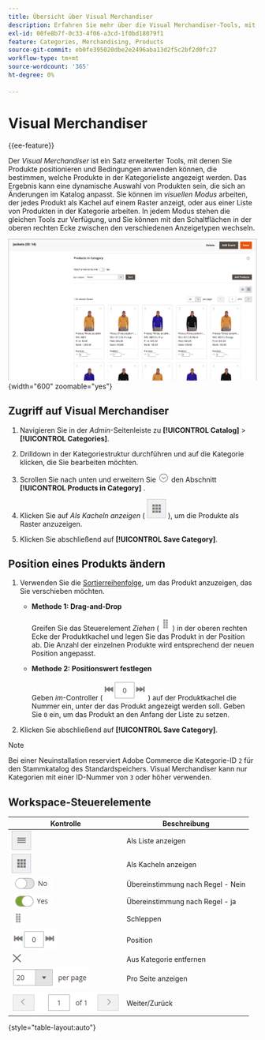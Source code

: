 ```yaml
---
title: Übersicht über Visual Merchandiser
description: Erfahren Sie mehr über die Visual Merchandiser-Tools, mit denen Sie Produkte positionieren und bestimmen können, welche Produkte in der Kategorieliste angezeigt werden.
exl-id: 00fe8b7f-0c33-4f06-a3cd-1f0bd18079f1
feature: Categories, Merchandising, Products
source-git-commit: eb0fe395020dbe2e2496aba13d2f5c2bf2d0fc27
workflow-type: tm+mt
source-wordcount: '365'
ht-degree: 0%

---
```


# Visual Merchandiser

{{ee-feature}}

Der _Visual Merchandiser_ ist ein Satz erweiterter Tools, mit denen Sie Produkte positionieren und Bedingungen anwenden können, die bestimmen, welche Produkte in der Kategorieliste angezeigt werden. Das Ergebnis kann eine dynamische Auswahl von Produkten sein, die sich an Änderungen im Katalog anpasst. Sie können im _visuellen Modus_ arbeiten, der jedes Produkt als Kachel auf einem Raster anzeigt, oder aus einer Liste von Produkten in der Kategorie arbeiten. In jedem Modus stehen die gleichen Tools zur Verfügung, und Sie können mit den Schaltflächen in der oberen rechten Ecke zwischen den verschiedenen Anzeigetypen wechseln.

![Kategorieprodukte in der Kachelansicht](./assets/category-products-visual-with-stock.png){width="600" zoomable="yes"}

## Zugriff auf Visual Merchandiser

1. Navigieren Sie in der _Admin_-Seitenleiste zu **[!UICONTROL Catalog]** > **[!UICONTROL Categories]**.

1. Drilldown in der Kategoriestruktur durchführen und auf die Kategorie klicken, die Sie bearbeiten möchten.

1. Scrollen Sie nach unten und erweitern Sie ![Erweiterungsauswahl](../assets/icon-display-expand.png) den Abschnitt **[!UICONTROL Products in Category]** .

1. Klicken Sie auf _Als Kacheln anzeigen_ ( ![Als Kacheln anzeigen](../assets/icon-view-tiles.png) ), um die Produkte als Raster anzuzeigen.

1. Klicken Sie abschließend auf **[!UICONTROL Save Category]**.

## Position eines Produkts ändern

1. Verwenden Sie die [Sortierreihenfolge](../catalog/navigation-product-listings.md), um das Produkt anzuzeigen, das Sie verschieben möchten.

   - **Methode 1: Drag-and-Drop**

     Greifen Sie das Steuerelement _Ziehen_ (![Symbol ziehen](../assets/icon-move.png)) in der oberen rechten Ecke der Produktkachel und legen Sie das Produkt in der Position ab. Die Anzahl der einzelnen Produkte wird entsprechend der neuen Position angepasst.

   - **Methode 2: Positionswert festlegen**

     Geben _im_-Controller (![Feld Position](../assets/control-position.png)) auf der Produktkachel die Nummer ein, unter der das Produkt angezeigt werden soll. Geben Sie `0` ein, um das Produkt an den Anfang der Liste zu setzen.

1. Klicken Sie abschließend auf **[!UICONTROL Save Category]**.

>[!NOTE]
>
>Bei einer Neuinstallation reserviert Adobe Commerce die Kategorie-ID `2` für den Stammkatalog des Standardspeichers. Visual Merchandiser kann nur Kategorien mit einer ID-Nummer von `3` oder höher verwenden.

## Workspace-Steuerelemente

| Kontrolle | Beschreibung |
|--- |--- |
| ![Symbol „Liste anzeigen“](../assets/icon-view-list.png) | Als Liste anzeigen |
| ![Als Kacheln anzeigen](../assets/icon-view-tiles.png) | Als Kacheln anzeigen |
| ![Umschalter für Übereinstimmung nach Regel - Nein](../assets/toggle-no.png) | Übereinstimmung nach Regel - Nein |
| ![Umschalter für Übereinstimmung nach Regel - Ja](../assets/toggle-yes.png) | Übereinstimmung nach Regel - ja |
| ![move icon](../assets/icon-move.png) | Schleppen |
| ![Positionsregler](../assets/control-position.png) | Position |
| ![Aus Kategoriesymbol entfernen](../assets/icon-delete-x.png) | Aus Kategorie entfernen |
| ![Elemente pro Seitensteuerelement](../assets/control-items-per-page.png) | Pro Seite anzeigen |
| ![Ändern der Seitenanzeige](../assets/control-page-display.png) | Weiter/Zurück |

{style="table-layout:auto"}
